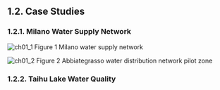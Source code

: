## 1.2. Case Studies

### 1.2.1. Milano Water Supply Network

![ch01_1](https://raw.githubusercontent.com/quanpan302/phd/master/thesis/assets/fig/ch01_1-IW_Milano_full_network.png)
Figure 1 Milano water supply network

![ch01_2](https://raw.githubusercontent.com/quanpan302/phd/master/thesis/assets/fig/ch01_2-IW_Abb_network.png)
Figure 2 Abbiategrasso water distribution network pilot zone

### 1.2.2. Taihu Lake Water Quality
